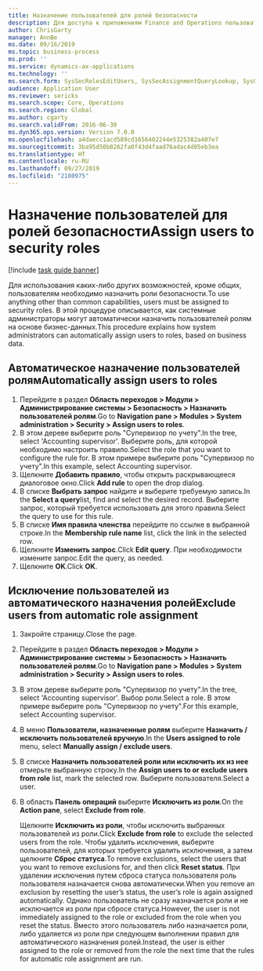 ```yaml
---
title: Назначение пользователей для ролей безопасности
description: Для доступа к приложениям Finance and Operations пользователи должны быть назначены ролям безопасности.
author: ChrisGarty
manager: AnnBe
ms.date: 09/16/2019
ms.topic: business-process
ms.prod: ''
ms.service: dynamics-ax-applications
ms.technology: ''
ms.search.form: SysSecRolesEditUsers, SysSecAssignmentQueryLookup, SysQueryForm, SysSecRoleExcludeUsers
audience: Application User
ms.reviewer: sericks
ms.search.scope: Core, Operations
ms.search.region: Global
ms.author: cgarty
ms.search.validFrom: 2016-06-30
ms.dyn365.ops.version: Version 7.0.0
ms.openlocfilehash: a4daecc1acd589cd1656402244e5325382a407e7
ms.sourcegitcommit: 3ba95d50b8262fa0f43d4faad76adac4d05eb3ea
ms.translationtype: HT
ms.contentlocale: ru-RU
ms.lasthandoff: 09/27/2019
ms.locfileid: "2180975"
---
```

# <a name="assign-users-to-security-roles"></a><span data-ttu-id="1b419-103">Назначение пользователей для ролей безопасности</span><span class="sxs-lookup"><span data-stu-id="1b419-103">Assign users to security roles</span></span>

[!include [task guide banner](../../includes/task-guide-banner.md)]

<span data-ttu-id="1b419-104">Для использования каких-либо других возможностей, кроме общих, пользователям необходимо назначить роли безопасности.</span><span class="sxs-lookup"><span data-stu-id="1b419-104">To use anything other than common capabilities, users must be assigned to security roles.</span></span> <span data-ttu-id="1b419-105">В этой процедуре описывается, как системные администраторы могут автоматически назначить пользователей ролям на основе бизнес-данных.</span><span class="sxs-lookup"><span data-stu-id="1b419-105">This procedure explains how system administrators can automatically assign users to roles, based on business data.</span></span> 

## <a name="automatically-assign-users-to-roles"></a><span data-ttu-id="1b419-106">Автоматическое назначение пользователей ролям</span><span class="sxs-lookup"><span data-stu-id="1b419-106">Automatically assign users to roles</span></span>
1. <span data-ttu-id="1b419-107">Перейдите в раздел **Область переходов > Модули > Администрирование системы > Безопасность > Назначить пользователей ролям**.</span><span class="sxs-lookup"><span data-stu-id="1b419-107">Go to **Navigation pane > Modules > System administration > Security > Assign users to roles**.</span></span>
2. <span data-ttu-id="1b419-108">В этом дереве выберите роль "Супервизор по учету".</span><span class="sxs-lookup"><span data-stu-id="1b419-108">In the tree, select 'Accounting supervisor'.</span></span> <span data-ttu-id="1b419-109">Выберите роль, для которой необходимо настроить правило.</span><span class="sxs-lookup"><span data-stu-id="1b419-109">Select the role that you want to configure the rule for.</span></span> <span data-ttu-id="1b419-110">В этом примере выберите роль "Супервизор по учету".</span><span class="sxs-lookup"><span data-stu-id="1b419-110">In this example, select Accounting supervisor.</span></span> 
3. <span data-ttu-id="1b419-111">Щелкните **Добавить правило**, чтобы открыть раскрывающееся диалоговое окно.</span><span class="sxs-lookup"><span data-stu-id="1b419-111">Click **Add rule** to open the drop dialog.</span></span>
4. <span data-ttu-id="1b419-112">В списке **Выбрать запрос** найдите и выберите требуемую запись.</span><span class="sxs-lookup"><span data-stu-id="1b419-112">In the **Select a query**list, find and select the desired record.</span></span> <span data-ttu-id="1b419-113">Выберите запрос, который требуется использовать для этого правила.</span><span class="sxs-lookup"><span data-stu-id="1b419-113">Select the query to use for this rule.</span></span>  
5. <span data-ttu-id="1b419-114">В списке **Имя правила членства** перейдите по ссылке в выбранной строке.</span><span class="sxs-lookup"><span data-stu-id="1b419-114">In the **Membership rule name** list, click the link in the selected row.</span></span>
6. <span data-ttu-id="1b419-115">Щелкните **Изменить запрос**.</span><span class="sxs-lookup"><span data-stu-id="1b419-115">Click **Edit query**.</span></span> <span data-ttu-id="1b419-116">При необходимости измените запрос.</span><span class="sxs-lookup"><span data-stu-id="1b419-116">Edit the query, as needed.</span></span>  
7. <span data-ttu-id="1b419-117">Щелкните **OK**.</span><span class="sxs-lookup"><span data-stu-id="1b419-117">Click **OK**.</span></span>

## <a name="exclude-users-from-automatic-role-assignment"></a><span data-ttu-id="1b419-118">Исключение пользователей из автоматического назначения ролей</span><span class="sxs-lookup"><span data-stu-id="1b419-118">Exclude users from automatic role assignment</span></span>
1. <span data-ttu-id="1b419-119">Закройте страницу.</span><span class="sxs-lookup"><span data-stu-id="1b419-119">Close the page.</span></span>
2. <span data-ttu-id="1b419-120">Перейдите в раздел **Область переходов > Модули > Администрирование системы > Безопасность > Назначить пользователей ролям**.</span><span class="sxs-lookup"><span data-stu-id="1b419-120">Go to **Navigation pane > Modules > System administration > Security > Assign users to roles**.</span></span>
3. <span data-ttu-id="1b419-121">В этом дереве выберите роль "Супервизор по учету".</span><span class="sxs-lookup"><span data-stu-id="1b419-121">In the tree, select 'Accounting supervisor'.</span></span> <span data-ttu-id="1b419-122">Выбор роли.</span><span class="sxs-lookup"><span data-stu-id="1b419-122">Select a role.</span></span> <span data-ttu-id="1b419-123">В этом примере выберите роль "Супервизор по учету".</span><span class="sxs-lookup"><span data-stu-id="1b419-123">For this example, select Accounting supervisor.</span></span>  
4. <span data-ttu-id="1b419-124">В меню **Пользователи, назначенные ролям** выберите **Назначить / исключить пользователей вручную**.</span><span class="sxs-lookup"><span data-stu-id="1b419-124">In the **Users assigned to role** menu, select **Manually assign / exclude users**.</span></span>
5. <span data-ttu-id="1b419-125">В списке **Назначить пользователей роли или исключить их из нее** отмерьте выбранную строку.</span><span class="sxs-lookup"><span data-stu-id="1b419-125">In the **Assign users to or exclude users from role** list, mark the selected row.</span></span> <span data-ttu-id="1b419-126">Выберите пользователя.</span><span class="sxs-lookup"><span data-stu-id="1b419-126">Select a user.</span></span>  
6. <span data-ttu-id="1b419-127">В область **Панель операций** выберите **Исключить из роли**.</span><span class="sxs-lookup"><span data-stu-id="1b419-127">On the **Action pane**, select **Exclude from role**.</span></span>
    
    <span data-ttu-id="1b419-128">Щелкните **Исключить из роли**, чтобы исключить выбранных пользователей из роли.</span><span class="sxs-lookup"><span data-stu-id="1b419-128">Click **Exclude from role** to exclude the selected users from the role.</span></span> <span data-ttu-id="1b419-129">Чтобы удалить исключения, выберите пользователей, для которых требуется удалить исключения, а затем щелкните **Сброс статуса**.</span><span class="sxs-lookup"><span data-stu-id="1b419-129">To remove exclusions, select the users that you want to remove exclusions for, and then click **Reset status**.</span></span> <span data-ttu-id="1b419-130">При удалении исключения путем сброса статуса пользователя роль пользователя назначается снова автоматически.</span><span class="sxs-lookup"><span data-stu-id="1b419-130">When you remove an exclusion by resetting the user’s status, the user’s role is again assigned automatically.</span></span> <span data-ttu-id="1b419-131">Однако пользователь не сразу назначается роли и не исключается из роли при сбросе статуса.</span><span class="sxs-lookup"><span data-stu-id="1b419-131">However, the user is not immediately assigned to the role or excluded from the role when you reset the status.</span></span> <span data-ttu-id="1b419-132">Вместо этого пользователь либо назначается роли, либо удаляется из роли при следующем выполнении правил для автоматического назначения ролей.</span><span class="sxs-lookup"><span data-stu-id="1b419-132">Instead, the user is either assigned to the role or removed from the role the next time that the rules for automatic role assignment are run.</span></span>  
